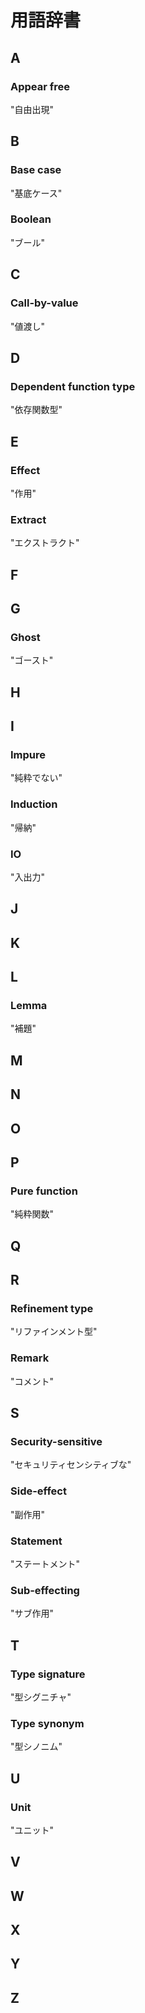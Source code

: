 # 用語辞書

## A

### Appear free

"自由出現"

## B

### Base case

"基底ケース"

### Boolean

"ブール"

## C

### Call-by-value

"値渡し"

## D

### Dependent function type

"依存関数型"

## E

### Effect

"作用"

### Extract

"エクストラクト"

## F
## G

### Ghost

"ゴースト"

## H
## I

### Impure

"純粋でない"

### Induction

"帰納"

### IO

"入出力"

## J
## K
## L

### Lemma

"補題"

## M
## N
## O
## P

### Pure function

"純粋関数"

## Q
## R

### Refinement type

"リファインメント型"

### Remark

"コメント"

## S

### Security-sensitive

"セキュリティセンシティブな"

### Side-effect

"副作用"

### Statement

"ステートメント"

### Sub-effecting

"サブ作用"

## T

### Type signature

"型シグニチャ"

### Type synonym

"型シノニム"

## U

### Unit

"ユニット"

## V
## W
## X
## Y
## Z

